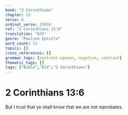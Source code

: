 ```yaml
---
book: "2 Corinthians"
chapter: 13
verse: 6
ordinal_verse: 29050
ref: "2 Corinthians 13:6"
translation: "KJV"
genre: "Pauline Epistle"
word_count: 12
topics: []
cross_references: []
grammar_tags: [contrast-opener, negation, contrast]
thematic_tags: []
tags: ["Bible","KJV","2 Corinthians"]
---
```


# 2 Corinthians 13:6

But I trust that ye shall know that we are not reprobates.
